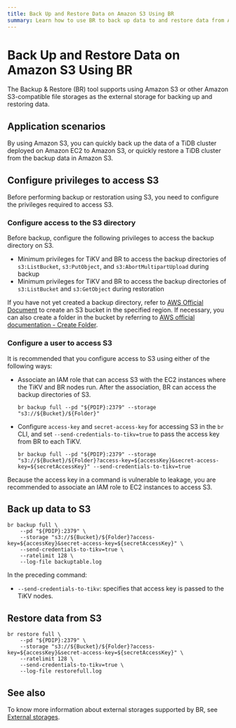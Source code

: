 ```yaml
---
title: Back Up and Restore Data on Amazon S3 Using BR
summary: Learn how to use BR to back up data to and restore data from Amazon S3 storage.
---
```


# Back Up and Restore Data on Amazon S3 Using BR

The Backup & Restore (BR) tool supports using Amazon S3 or other Amazon S3-compatible file storages as the external storage for backing up and restoring data.

## Application scenarios

By using Amazon S3, you can quickly back up the data of a TiDB cluster deployed on Amazon EC2 to Amazon S3, or quickly restore a TiDB cluster from the backup data in Amazon S3.

## Configure privileges to access S3

Before performing backup or restoration using S3, you need to configure the privileges required to access S3.

### Configure access to the S3 directory

Before backup, configure the following privileges to access the backup directory on S3.

- Minimum privileges for TiKV and BR to access the backup directories of `s3:ListBucket`, `s3:PutObject`, and `s3:AbortMultipartUpload` during backup
- Minimum privileges for TiKV and BR to access the backup directories of `s3:ListBucket` and `s3:GetObject` during restoration

If you have not yet created a backup directory, refer to [AWS Official Document](https://docs.aws.amazon.com/AmazonS3/latest/userguide/create-bucket-overview.html) to create an S3 bucket in the specified region. If necessary, you can also create a folder in the bucket by referring to [AWS official documentation - Create Folder](https://docs.aws.amazon.com/AmazonS3/latest/userguide/using-folders.html).

### Configure a user to access S3

It is recommended that you configure access to S3 using either of the following ways:

- Associate an IAM role that can access S3 with the EC2 instances where the TiKV and BR nodes run. After the association, BR can access the backup directories of S3.

    
    ```shell
    br backup full --pd "${PDIP}:2379" --storage "s3://${Bucket}/${Folder}"
    ```

- Configure `access-key` and `secret-access-key` for accessing S3 in the `br` CLI, and set `--send-credentials-to-tikv=true` to pass the access key from BR to each TiKV.

    
    ```shell
    br backup full --pd "${PDIP}:2379" --storage "s3://${Bucket}/${Folder}?access-key=${accessKey}&secret-access-key=${secretAccessKey}" --send-credentials-to-tikv=true
    ```

Because the access key in a command is vulnerable to leakage, you are recommended to associate an IAM role to EC2 instances to access S3.

## Back up data to S3


```shell
br backup full \
    --pd "${PDIP}:2379" \
    --storage "s3://${Bucket}/${Folder}?access-key=${accessKey}&secret-access-key=${secretAccessKey}" \
    --send-credentials-to-tikv=true \
    --ratelimit 128 \
    --log-file backuptable.log
```

In the preceding command:

- `--send-credentials-to-tikv`: specifies that access key is passed to the TiKV nodes.

## Restore data from S3

```shell
br restore full \
    --pd "${PDIP}:2379" \
    --storage "s3://${Bucket}/${Folder}?access-key=${accessKey}&secret-access-key=${secretAccessKey}" \
    --ratelimit 128 \
    --send-credentials-to-tikv=true \
    --log-file restorefull.log
```

## See also

To know more information about external storages supported by BR, see [External storages](/br/backup-and-restore-storages.md).
